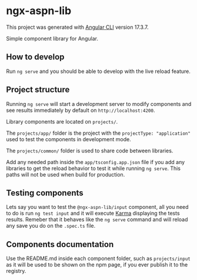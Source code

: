 # ngx-aspn-lib

This project was generated with
[Angular CLI](https://github.com/angular/angular-cli) version 17.3.7.

Simple component library for Angular.

## How to develop

Run `ng serve` and you should be able to develop with the live reload feature.

## Project structure

Running `ng serve` will start a development server to modify components
and see results immediately by default on `http://localhost:4200`.

Library components are located on `projects/`.

The `projects/app/` folder is the project with the `projectType: "application"`
used to test the components in development mode.

The `projects/common/` folder is used to share code between libraries.

Add any needed path inside the `app/tsconfig.app.json` file if you add any
libraries to get the reload behavior to test it while running `ng serve`. This
paths will not be used when build for production.

## Testing components

Lets say you want to test the `@ngx-aspn-lib/input` component, all you need to
do is run `ng test input` and it will execute
[Karma](https://karma-runner.github.io) displaying the tests results.
Remeber that it behaves like the `ng serve` command and will reload any save
you do on the `.spec.ts` file.

## Components documentation

Use the README.md inside each component folder, such as `projects/input` as it
will be used to be shown on the npm page, if you ever publish it to the registry.
